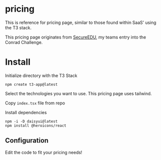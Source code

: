 # pricing

This is reference for pricing page, similar to those found within SaaS' using the T3 stack.</br>

This pricing page originates from [SecureEDU](https://www.secureedu.ai), my teams entry into the Conrad Challenge. 

# Install

Initialize directory with the T3 Stack
 ```shell
npm create t3-app@latest
```
Select the technologies you want to use. This pricing page uses tailwind.

Copy ```index.tsx``` file from repo

Install dependencies

```shell
npm -i -D daisyui@latest
npm install @heroicons/react
```

## Configuration

Edit the code to fit your pricing needs!